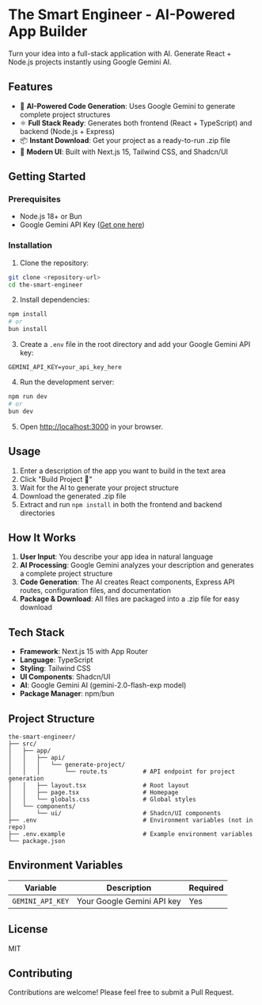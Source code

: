 # The Smart Engineer - AI-Powered App Builder

Turn your idea into a full-stack application with AI. Generate React + Node.js projects instantly using Google Gemini AI.

## Features

- 🤖 **AI-Powered Code Generation**: Uses Google Gemini to generate complete project structures
- ⚛️ **Full Stack Ready**: Generates both frontend (React + TypeScript) and backend (Node.js + Express)
- 📦 **Instant Download**: Get your project as a ready-to-run .zip file
- 🎨 **Modern UI**: Built with Next.js 15, Tailwind CSS, and Shadcn/UI

## Getting Started

### Prerequisites

- Node.js 18+ or Bun
- Google Gemini API Key ([Get one here](https://aistudio.google.com/app/apikey))

### Installation

1. Clone the repository:
```bash
git clone <repository-url>
cd the-smart-engineer
```

2. Install dependencies:
```bash
npm install
# or
bun install
```

3. Create a `.env` file in the root directory and add your Google Gemini API key:
```env
GEMINI_API_KEY=your_api_key_here
```

4. Run the development server:
```bash
npm run dev
# or
bun dev
```

5. Open [http://localhost:3000](http://localhost:3000) in your browser.

## Usage

1. Enter a description of the app you want to build in the text area
2. Click "Build Project 🚀"
3. Wait for the AI to generate your project structure
4. Download the generated .zip file
5. Extract and run `npm install` in both the frontend and backend directories

## How It Works

1. **User Input**: You describe your app idea in natural language
2. **AI Processing**: Google Gemini analyzes your description and generates a complete project structure
3. **Code Generation**: The AI creates React components, Express API routes, configuration files, and documentation
4. **Package & Download**: All files are packaged into a .zip file for easy download

## Tech Stack

- **Framework**: Next.js 15 with App Router
- **Language**: TypeScript
- **Styling**: Tailwind CSS
- **UI Components**: Shadcn/UI
- **AI**: Google Gemini AI (gemini-2.0-flash-exp model)
- **Package Manager**: npm/bun

## Project Structure

```
the-smart-engineer/
├── src/
│   ├── app/
│   │   ├── api/
│   │   │   └── generate-project/
│   │   │       └── route.ts          # API endpoint for project generation
│   │   ├── layout.tsx                # Root layout
│   │   ├── page.tsx                  # Homepage
│   │   └── globals.css               # Global styles
│   └── components/
│       └── ui/                       # Shadcn/UI components
├── .env                              # Environment variables (not in repo)
├── .env.example                      # Example environment variables
└── package.json
```

## Environment Variables

| Variable | Description | Required |
|----------|-------------|----------|
| `GEMINI_API_KEY` | Your Google Gemini API key | Yes |

## License

MIT

## Contributing

Contributions are welcome! Please feel free to submit a Pull Request.